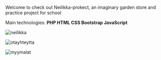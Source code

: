 Welcome to check out Neilikka-prokect,
an imaginary garden store and practice project for school

Main technologies:
**PHP
HTML
CSS
Bootstrap
JavaScript**


![neilikka](https://github.com/user-attachments/assets/b6508c3d-ac40-4b15-b7ff-e03024cf2143)

![otayhteytta](https://github.com/user-attachments/assets/b72c7597-f056-438d-a812-f89b55689f76)

![myymalat](https://github.com/user-attachments/assets/c8c8d9b3-3c8f-4dde-b736-57c94f76a554)
